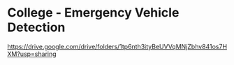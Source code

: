 # College - Emergency Vehicle Detection

https://drive.google.com/drive/folders/1tp6nth3ityBeUVVqMNjZbhv841os7HXM?usp=sharing
